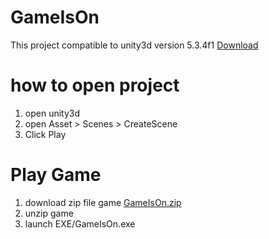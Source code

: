 # GameIsOn

This project compatible to unity3d version 5.3.4f1 [Download](https://unity3d.com/get-unity/download?thank-you=update&download_nid=30128&os=Win)

# how to open project
1. open unity3d
2. open Asset > Scenes > CreateScene
3. Click Play

# Play Game
1. download zip file game [GameIsOn.zip](https://github.com/feedallcat/GameIsOn/raw/master/GameIsOn.zip)
2. unzip game
3. launch EXE/GameIsOn.exe
